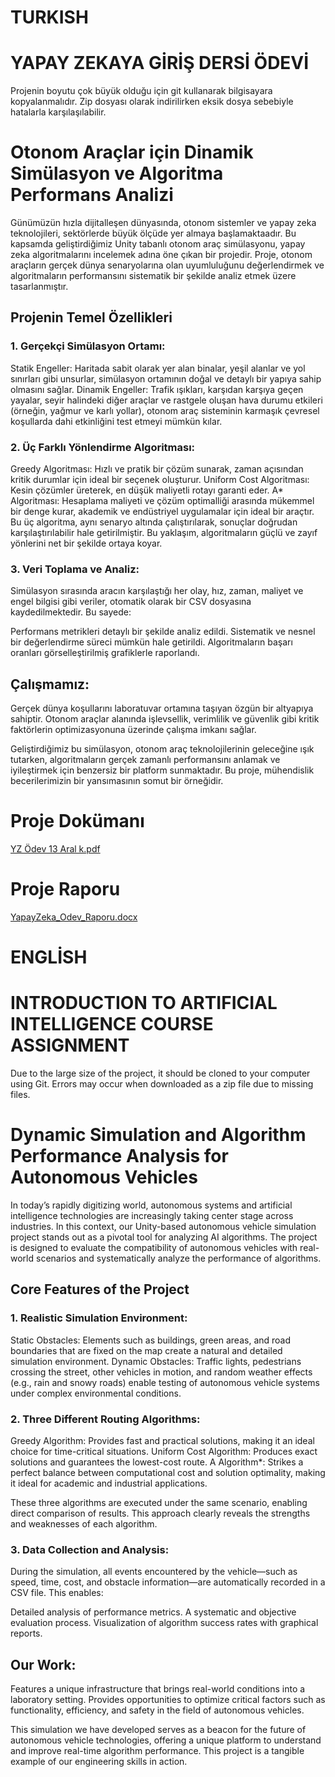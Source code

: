 # TURKISH
# YAPAY ZEKAYA GİRİŞ DERSİ ÖDEVİ
Projenin boyutu çok büyük olduğu için git kullanarak bilgisayara kopyalanmalıdır. Zip dosyası olarak indirilirken eksik dosya sebebiyle hatalarla karşılaşılabilir.

# Otonom Araçlar için Dinamik Simülasyon ve Algoritma Performans Analizi
Günümüzün hızla dijitalleşen dünyasında, otonom sistemler ve yapay zeka teknolojileri, sektörlerde büyük ölçüde yer almaya başlamaktaadır. Bu kapsamda geliştirdiğimiz Unity tabanlı otonom araç simülasyonu, yapay zeka algoritmalarını incelemek adına öne çıkan bir projedir. Proje, otonom araçların gerçek dünya senaryolarına olan uyumluluğunu değerlendirmek ve algoritmaların performansını sistematik bir şekilde analiz etmek üzere tasarlanmıştır.

## Projenin Temel Özellikleri
### 1. Gerçekçi Simülasyon Ortamı:

Statik Engeller: Haritada sabit olarak yer alan binalar, yeşil alanlar ve yol sınırları gibi unsurlar, simülasyon ortamının doğal ve detaylı bir yapıya sahip olmasını sağlar.
Dinamik Engeller: Trafik ışıkları, karşıdan karşıya geçen yayalar, seyir halindeki diğer araçlar ve rastgele oluşan hava durumu etkileri (örneğin, yağmur ve karlı yollar), otonom araç sisteminin karmaşık çevresel koşullarda dahi etkinliğini test etmeyi mümkün kılar.

### 2. Üç Farklı Yönlendirme Algoritması:

Greedy Algoritması: Hızlı ve pratik bir çözüm sunarak, zaman açısından kritik durumlar için ideal bir seçenek oluşturur.
Uniform Cost Algoritması: Kesin çözümler üreterek, en düşük maliyetli rotayı garanti eder.
A* Algoritması: Hesaplama maliyeti ve çözüm optimalliği arasında mükemmel bir denge kurar, akademik ve endüstriyel uygulamalar için ideal bir araçtır.
Bu üç algoritma, aynı senaryo altında çalıştırılarak, sonuçlar doğrudan karşılaştırılabilir hale getirilmiştir. Bu yaklaşım, algoritmaların güçlü ve zayıf yönlerini net bir şekilde ortaya koyar.

### 3. Veri Toplama ve Analiz:
Simülasyon sırasında aracın karşılaştığı her olay, hız, zaman, maliyet ve engel bilgisi gibi veriler, otomatik olarak bir CSV dosyasına kaydedilmektedir. Bu sayede:

Performans metrikleri detaylı bir şekilde analiz edildi.
Sistematik ve nesnel bir değerlendirme süreci mümkün hale getirildi.
Algoritmaların başarı oranları görselleştirilmiş grafiklerle raporlandı.

## Çalışmamız:

Gerçek dünya koşullarını laboratuvar ortamına taşıyan özgün bir altyapıya sahiptir.
Otonom araçlar alanında işlevsellik, verimlilik ve güvenlik gibi kritik faktörlerin optimizasyonuna üzerinde çalışma imkanı sağlar.

Geliştirdiğimiz bu simülasyon, otonom araç teknolojilerinin geleceğine ışık tutarken, algoritmaların gerçek zamanlı performansını anlamak ve iyileştirmek için benzersiz bir platform sunmaktadır. Bu proje, mühendislik becerilerimizin bir yansımasının somut bir örneğidir.

# Proje Dokümanı
[YZ Ödev 13 Aral k.pdf](https://github.com/user-attachments/files/18147874/YZ.Odev.13.Aral.k.pdf)

# Proje Raporu
[YapayZeka_Odev_Raporu.docx](https://github.com/user-attachments/files/18147876/YapayZeka_Odev_Raporu.docx)


# ENGLİSH
# INTRODUCTION TO ARTIFICIAL INTELLIGENCE COURSE ASSIGNMENT
Due to the large size of the project, it should be cloned to your computer using Git. Errors may occur when downloaded as a zip file due to missing files.

# Dynamic Simulation and Algorithm Performance Analysis for Autonomous Vehicles
In today’s rapidly digitizing world, autonomous systems and artificial intelligence technologies are increasingly taking center stage across industries. In this context, our Unity-based autonomous vehicle simulation project stands out as a pivotal tool for analyzing AI algorithms. The project is designed to evaluate the compatibility of autonomous vehicles with real-world scenarios and systematically analyze the performance of algorithms.

## Core Features of the Project
### 1. Realistic Simulation Environment:
Static Obstacles: Elements such as buildings, green areas, and road boundaries that are fixed on the map create a natural and detailed simulation environment.
Dynamic Obstacles: Traffic lights, pedestrians crossing the street, other vehicles in motion, and random weather effects (e.g., rain and snowy roads) enable testing of autonomous vehicle systems under complex environmental conditions.

### 2. Three Different Routing Algorithms:
Greedy Algorithm: Provides fast and practical solutions, making it an ideal choice for time-critical situations.
Uniform Cost Algorithm: Produces exact solutions and guarantees the lowest-cost route.
A Algorithm*: Strikes a perfect balance between computational cost and solution optimality, making it ideal for academic and industrial applications.

These three algorithms are executed under the same scenario, enabling direct comparison of results. This approach clearly reveals the strengths and weaknesses of each algorithm.

### 3. Data Collection and Analysis:
During the simulation, all events encountered by the vehicle—such as speed, time, cost, and obstacle information—are automatically recorded in a CSV file. This enables:

Detailed analysis of performance metrics.
A systematic and objective evaluation process.
Visualization of algorithm success rates with graphical reports.

## Our Work:
Features a unique infrastructure that brings real-world conditions into a laboratory setting.
Provides opportunities to optimize critical factors such as functionality, efficiency, and safety in the field of autonomous vehicles.

This simulation we have developed serves as a beacon for the future of autonomous vehicle technologies, offering a unique platform to understand and improve real-time algorithm performance. This project is a tangible example of our engineering skills in action.
